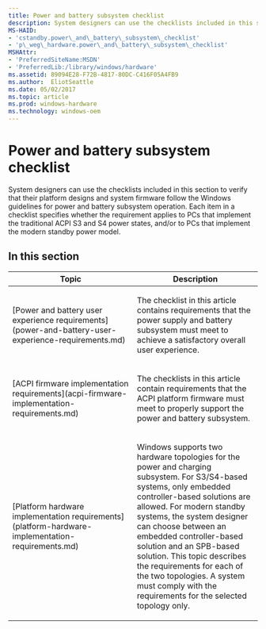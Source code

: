 ```yaml
---
title: Power and battery subsystem checklist
description: System designers can use the checklists included in this section to verify that their platform designs and system firmware follow the Windows guidelines for power and battery subsystem operation.
MS-HAID:
- 'cstandby.power\_and\_battery\_subsystem\_checklist'
- 'p\_weg\_hardware.power\_and\_battery\_subsystem\_checklist'
MSHAttr:
- 'PreferredSiteName:MSDN'
- 'PreferredLib:/library/windows/hardware'
ms.assetid: 89094E28-F72B-4817-80DC-C416F05A4FB9
ms.author:  EliotSeattle
ms.date: 05/02/2017
ms.topic: article
ms.prod: windows-hardware
ms.technology: windows-oem
---
```


# Power and battery subsystem checklist


System designers can use the checklists included in this section to verify that their platform designs and system firmware follow the Windows guidelines for power and battery subsystem operation. Each item in a checklist specifies whether the requirement applies to PCs that implement the traditional ACPI S3 and S4 power states, and/or to PCs that implement the modern standby power model.

## In this section


<table>
<colgroup>
<col width="50%" />
<col width="50%" />
</colgroup>
<thead>
<tr class="header">
<th>Topic</th>
<th>Description</th>
</tr>
</thead>
<tbody>
<tr class="odd">
<td><p>[Power and battery user experience requirements](power-and-battery-user-experience-requirements.md)</p></td>
<td><p>The checklist in this article contains requirements that the power supply and battery subsystem must meet to achieve a satisfactory overall user experience.</p></td>
</tr>
<tr class="even">
<td><p>[ACPI firmware implementation requirements](acpi-firmware-implementation-requirements.md)</p></td>
<td><p>The checklists in this article contain requirements that the ACPI platform firmware must meet to properly support the power and battery subsystem.</p></td>
</tr>
<tr class="odd">
<td><p>[Platform hardware implementation requirements](platform-hardware-implementation-requirements.md)</p></td>
<td><p>Windows supports two hardware topologies for the power and charging subsystem. For S3/S4-based systems, only embedded controller-based solutions are allowed. For modern standby systems, the system designer can choose between an embedded controller-based solution and an SPB-based solution. This topic describes the requirements for each of the two topologies. A system must comply with the requirements for the selected topology only.</p></td>
</tr>
</tbody>
</table>

 

 

 






